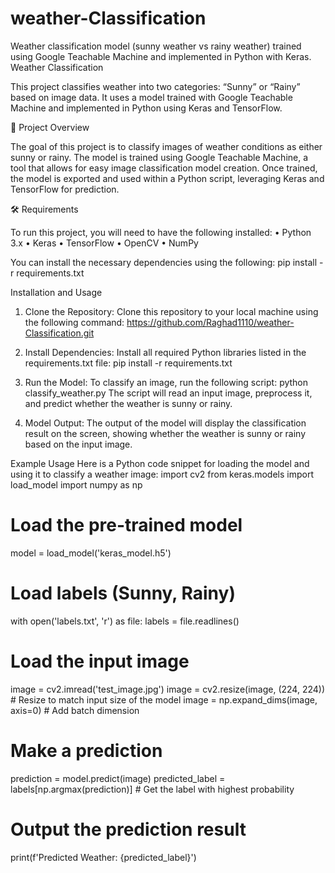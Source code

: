 # weather-Classification
Weather classification model (sunny weather vs rainy weather) trained using Google Teachable Machine and implemented in Python with Keras.
Weather Classification

This project classifies weather into two categories: “Sunny” or “Rainy” based on image data. It uses a model trained with Google Teachable Machine and implemented in Python using Keras and TensorFlow.

📌 Project Overview

The goal of this project is to classify images of weather conditions as either sunny or rainy. The model is trained using Google Teachable Machine, a tool that allows for easy image classification model creation. Once trained, the model is exported and used within a Python script, leveraging Keras and TensorFlow for prediction.

🛠️ Requirements

To run this project, you will need to have the following installed:
 • Python 3.x
 • Keras
 • TensorFlow
 • OpenCV
 • NumPy

You can install the necessary dependencies using the following:
pip install -r requirements.txt

Installation and Usage
 1. Clone the Repository:
Clone this repository to your local machine using the following command:
https://github.com/Raghad1110/weather-Classification.git
2. Install Dependencies:
Install all required Python libraries listed in the requirements.txt file:
pip install -r requirements.txt
3. Run the Model:
To classify an image, run the following script:
python classify_weather.py
The script will read an input image, preprocess it, and predict whether the weather is sunny or rainy.

5. Model Output:
The output of the model will display the classification result on the screen, showing whether the weather is sunny or rainy based on the input image.

Example Usage
Here is a Python code snippet for loading the model and using it to classify a weather image:
import cv2
from keras.models import load_model
import numpy as np

# Load the pre-trained model
model = load_model('keras_model.h5')

# Load labels (Sunny, Rainy)
with open('labels.txt', 'r') as file:
    labels = file.readlines()

# Load the input image
image = cv2.imread('test_image.jpg')
image = cv2.resize(image, (224, 224))  # Resize to match input size of the model
image = np.expand_dims(image, axis=0)  # Add batch dimension

# Make a prediction
prediction = model.predict(image)
predicted_label = labels[np.argmax(prediction)]  # Get the label with highest probability

# Output the prediction result
print(f'Predicted Weather: {predicted_label}')
